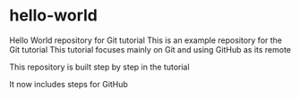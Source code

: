 # hello-world
Hello World repository for Git tutorial
This is an example repository for the Git tutorial
This tutorial focuses mainly on Git and using GitHub as its remote

This repository is built step by step in the tutorial

It now includes steps for  GitHub
